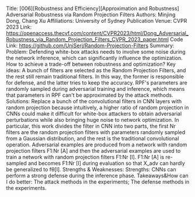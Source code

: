 Title: [006][Robustness and Efficiency][Approximation and Robustness] Adversarial Robustness via Random Projection Filters
Authors: Minjing Dong, Chang Xu
Affiliations: University of Sydney
Publication Venue: CVPR 2023
Link: https://openaccess.thecvf.com/content/CVPR2023/html/Dong_Adversarial_Robustness_via_Random_Projection_Filters_CVPR_2023_paper.html
Code Link: https://github.com/UniSerj/Random-Projection-Filters
Summary:
Problem:
Defending white-box attacks needs to involve some noise during the network inference, which can significantly influence the optimization. How to achieve a trade-off between robustness and optimization?
Key ideas:
A bunch of filters are selected as the Random Projection Filters, and the rest still remain traditional filters. In this way, the former is responsible for defense, and the latter tries to keep the accuracy. RPF's parameters are randomly sampled during adversarial training and inference, which means that parameters in RPF can't be approximated by the attack methods. 
Solutions:
Replace a bunch of the convolutional filters in CNN layers with random projection because intuitively, a higher ratio of random projection in CNNs could make it difficult for white-box attackers to obtain adversarial perturbations while also bringing huge noise to network optimization. In particular, this work divides the filter in CNN into two parts, the first Nr filters are the random projection filters with parameters randomly sampled from a Gaussian distribution, and the rest is the traditional convolutional operation.
Adversarial examples are produced from a network with random projection filters F1:Nr [A] and then the adversarial examples are used to train a network with random projection filters F1:Nr [I]. F1:Nr [A] is re-sampled and becomes F1:Nr [I] during evaluation so that X_adv can hardly be generalized to fθ[I].
Strengths & Weaknesses:
Strengths: CNNs can perform a strong defense during the inference phase.
Takeaways&How can I do better:
The attack methods in the experiments; The defense methods in the experiments.
